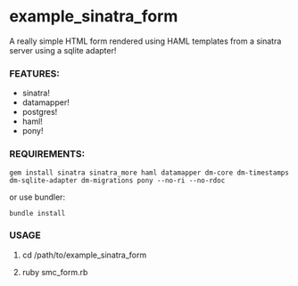 # example_sinatra_form

A really simple HTML form rendered using HAML templates from a sinatra server using a sqlite adapter!

### FEATURES: 

* sinatra!
* datamapper!
* postgres!
* haml!
* pony!

### REQUIREMENTS:

    gem install sinatra sinatra_more haml datamapper dm-core dm-timestamps dm-sqlite-adapter dm-migrations pony --no-ri --no-rdoc

or use bundler:

    bundle install 

### USAGE

1. cd /path/to/example_sinatra_form

2. ruby smc_form.rb
